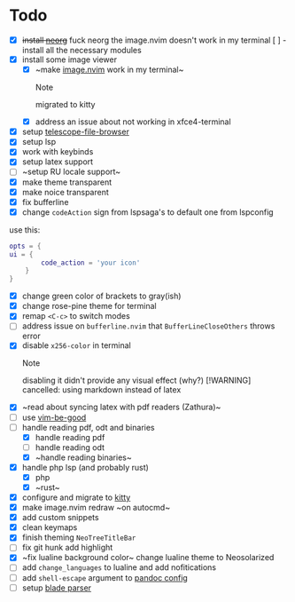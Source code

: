 # Todo

- [x] ~~install [neorg](https://github.com/nvim-neorg/neorg/)~~ fuck neorg the image.nvim doesn't work in my terminal
      [ ] - install all the necessary modules
- [x] install some image viewer
  - [x] ~make [image.nvim](https://github.com/3rd/image.nvim) work in my terminal~
    > [!NOTE]
    > migrated to kitty
  - [x] address an issue about not working in xfce4-terminal
- [x] setup [telescope-file-browser](https://github.com/nvim-telescope/telescope-file-browser.nvim)
- [x] setup lsp
- [x] work with keybinds
- [x] setup latex support
- [ ] ~setup RU locale support~
- [x] make theme transparent
- [x] make noice transparent
- [x] fix bufferline
- [x] change `codeAction` sign from lspsaga's to default one from lspconfig

use this:

```lua
opts = {
ui = {
        code_action = 'your icon'
    }
}
```

- [x] change green color of brackets to gray(ish)
- [x] change rose-pine theme for terminal
- [x] remap `<C-c>` to switch modes
- [ ] address issue on `bufferline.nvim` that `BufferLineCloseOthers` throws error
- [x] disable `x256-color` in terminal
  > [!NOTE]
  > disabling it didn't provide any visual effect (why?)
  > [!WARNING]
  > cancelled: using markdown instead of latex
- [x] ~read about syncing latex with pdf readers (Zathura)~
- [ ] use [vim-be-good](https://github.com/ThePrimeagen/vim-be-good)
- [ ] handle reading pdf, odt and binaries
  - [x] handle reading pdf
  - [ ] handle reading odt
  - [x] ~handle reading binaries~
- [x] handle php lsp (and probably rust)
  - [x] php
  - [x] ~rust~
- [x] configure and migrate to [kitty](https://sw.kovidgoyal.net/kitty/)
- [x] make image.nvim redraw ~on autocmd~
- [x] add custom snippets
- [x] clean keymaps
- [x] finish theming `NeoTreeTitleBar`
- [ ] fix git hunk add highlight
- [x] ~fix lualine background color~ change lualine theme to Neosolarized
- [ ] add `change_languages` to lualine and add nofitications
- [ ] add `shell-escape` argument to [pandoc config](./lua/plugins/pandoc.lua)
- [ ] setup [blade parser](https://medium.com/@jogarcia/laravel-blade-on-neovim-ee530ff5d20d)
